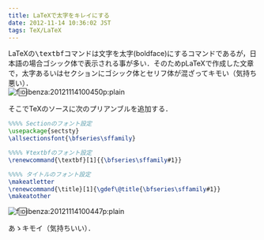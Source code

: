 ```yaml
---
title: LaTeXで太字をキレイにする
date: 2012-11-14 10:36:02 JST
tags: TeX/LaTeX
---
```


LaTeXの<span style="font-family:monospace;">\textbf</span>コマンドは文字を太字(boldface)にするコマンドであるが，日本語の場合ゴシック体で表示される事が多い．そのためpLaTeXで作成した文章で，太字あるいはセクションにゴシック体とセリフ体が混ざってキモい（気持ち悪い）．  
![f:id:ibenza:20121114100450p:plain](//cdn-ak.f.st-hatena.com/images/fotolife/i/ibenza/20121114/20121114100450.png)

そこでTeXのソースに次のプリアンブルを追加する．

```tex
%%%% Sectionのフォント設定
\usepackage{sectsty}
\allsectionsfont{\bfseries\sffamily}

%%%% ¥textbfのフォント設定
\renewcommand{\textbf}[1]{{\bfseries\sffamily#1}}

%%%% タイトルのフォント設定
\makeatletter
\renewcommand{\title}[1]{\gdef\@title{\bfseries\sffamily#1}}
\makeatother
```

![f:id:ibenza:20121114100447p:plain](//cdn-ak.f.st-hatena.com/images/fotolife/i/ibenza/20121114/20121114100447.png)

あゝキモイ（気持ちいい）．

